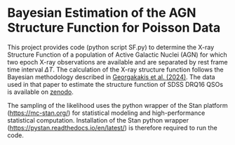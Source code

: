 # Bayesian Estimation of the AGN Structure Function for Poisson Data

This project provides code (python script SF.py) to determine the X-ray Structure Function of a population of Active Galactic Nuclei (AGN) for which two epoch X-ray observations are available and are separated by rest frame time interval $\Delta T$. The calculation of the X-ray structure function follows the Bayesian methodology described in [Georgakakis et al. (2024)](https://arxiv.org/abs/2401.17285). The data used in that paper to estimate the structure function of SDSS DRQ16 QSOs is available on [zenodo](https://zenodo.org/records/10560969).

The sampling of the likelihood uses the python wrapper of the Stan platform (https://mc-stan.org/) for statistical modeling and high-performance statistical computation. Installation of the Stan python wrapper (https://pystan.readthedocs.io/en/latest/) is therefore required to run the code. 